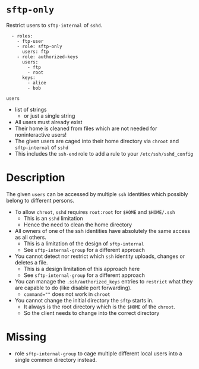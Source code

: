 # `sftp-only`

Restrict users to `sftp-internal` of `sshd`.

```
  - roles:
    - ftp-user
    - role: sftp-only
      users: ftp
    - role: authorized-keys
      users:
        - ftp
        - root
      keys:
        - alice
        - bob
```

`users`
- list of strings
  - or just a single string
- All users must already exist
- Their home is cleaned from files which are not needed for noninteractive users!
- The given users are caged into their home directory via `chroot` and `sftp-internal` of `sshd`
- This includes the `ssh-end` role to add a rule to your `/etc/ssh/sshd_config`

# Description

The given `users` can be accessed by multiple `ssh` identities which possibly belong to different persons.

- To allow `chroot`, `sshd` requires `root:root` for `$HOME` and `$HOME/.ssh`
  - This is an `sshd` limitation
  - Hence the need to clean the home directory
- All owners of one of the ssh identities have absolutely the same access as all others.
  - This is a limitation of the design of `sftp-internal`
  - See `sftp-internal-group` for a different approach
- You cannot detect nor restrict which `ssh` identity uploads, changes or deletes a file.
  - This is a design limitation of this approach here
  - See `sftp-internal-group` for a different approach
- You can manage the `.ssh/authorized_keys` entries to `restrict` what they are capable to do (like disable port forwarding).
  - `command=""` does not work in `chroot`
- You cannot change the initial directory the `sftp` starts in.
  - It always is the root directory which is the `$HOME` of the `chroot`.
  - So the client needs to change into the correct directory

# Missing

- role `sftp-internal-group` to cage multiple different local users into a single common directory instead.

